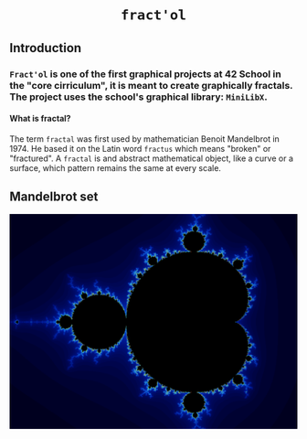 # <p align="center">**`fract'ol`**</p>

## Introduction
### `Fract'ol` is one of the first graphical projects at 42 School in the "core cirriculum", it is meant to create graphically fractals. The project uses the school's graphical library: `MiniLibX`. 
#### What is fractal?
The term `fractal` was first used by mathematician Benoit Mandelbrot in 1974. He based it on the Latin word `fractus` which means "broken" or "fractured". A `fractal` is and abstract mathematical object, like a curve or a surface, which pattern remains the same at every scale.

## Mandelbrot set
![Fract-ol Mandelbrot](screenshots/Mandelbrot.png)

